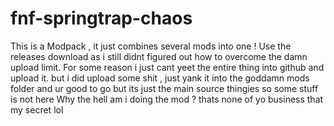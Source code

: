 # fnf-springtrap-chaos
This is a Modpack , it just combines several mods into one !
Use the releases download as i still didnt figured out how to overcome the damn upload limit.
For some reason i just cant yeet the entire thing into github and upload it.
but i did upload some shit , just yank it into the goddamn mods folder and ur good to go
but its just the main source thingies so some stuff is not here
Why the hell am i doing the mod ? thats none of yo business that my secret lol
